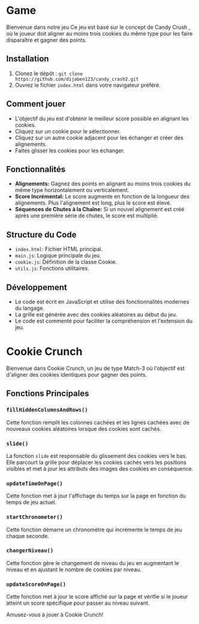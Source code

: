 # Game

Bienvenue dans notre jeu Ce jeu est basé sur le concept de Candy Crush , où le joueur doit aligner au moins trois cookies du même type pour les faire disparaître et gagner des points.

## Installation

1. Clonez le dépôt : `git clone https://github.com/dijaben123/candy_crash2.git`
2. Ouvrez le fichier `index.html` dans votre navigateur préféré.

## Comment jouer

- L'objectif du jeu est d'obtenir le meilleur score possible en alignant les cookies.
- Cliquez sur un cookie pour le sélectionner.
- Cliquez sur un autre cookie adjacent pour les échanger et créer des alignements.
- Faites glisser les cookies pour les échanger.

## Fonctionnalités

- **Alignements:** Gagnez des points en alignant au moins trois cookies du même type horizontalement ou verticalement.
- **Score Incrémental:** Le score augmente en fonction de la longueur des alignements. Plus l'alignement est long, plus le score est élevé.
- **Séquences de Chutes à la Chaîne:** Si un nouvel alignement est créé après une première série de chutes, le score est multiplié.

## Structure du Code

- `index.html`: Fichier HTML principal.
- `main.js`: Logique principale du jeu.
- `cookie.js`: Définition de la classe Cookie.
- `utils.js`: Fonctions utilitaires.

## Développement

- Le code est écrit en JavaScript et utilise des fonctionnalités modernes du langage.
- La grille est générée avec des cookies aléatoires au début du jeu.
- Le code est commenté pour faciliter la compréhension et l'extension du jeu.

# Cookie Crunch 

Bienvenue dans Cookie Crunch, un jeu de type Match-3 où l'objectif est d'aligner des cookies identiques pour gagner des points.

## Fonctions Principales

### `fillHiddenColumnsAndRows()`

Cette fonction remplit les colonnes cachées et les lignes cachées avec de nouveaux cookies aléatoires lorsque des cookies sont cachés.

### `slide()`

La fonction `slide` est responsable du glissement des cookies vers le bas. Elle parcourt la grille pour déplacer les cookies cachés vers les positions visibles et met à jour les attributs des images des cookies en conséquence.

### `updateTimeOnPage()`

Cette fonction met à jour l'affichage du temps sur la page en fonction du temps de jeu actuel.

### `startChronometer()`

Cette fonction démarre un chronomètre qui incrémente le temps de jeu chaque seconde.

### `changerNiveau()`

Cette fonction gère le changement de niveau du jeu en augmentant le niveau et en ajustant le nombre de cookies par niveau.

### `updateScoreOnPage()`

Cette fonction met à jour le score affiché sur la page et vérifie si le joueur atteint un score spécifique pour passer au niveau suivant.

 Amusez-vous à jouer à Cookie Crunch!
